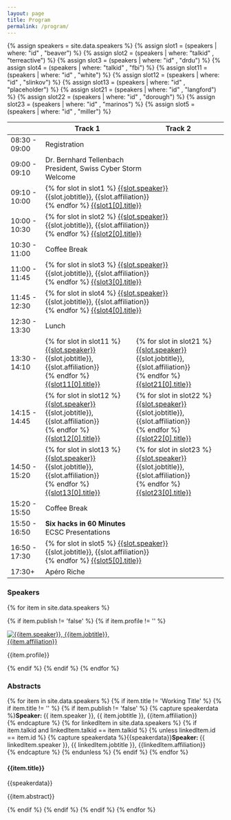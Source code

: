 ```yaml
---
layout: page
title: Program
permalink: /program/
---
```


{% assign speakers = site.data.speakers %}
{% assign slot1 = (speakers | where: "id" , "beaver") %}
{% assign slot2 = (speakers | where: "talkid" , "terreactive") %}
{% assign slot3 = (speakers | where: "id" , "drdu") %}
{% assign slot4 = (speakers | where: "talkid" , "fbi") %}
{% assign slot11 = (speakers | where: "id" , "white") %}
{% assign slot12 = (speakers | where: "id" , "slinkov") %}
{% assign slot13 = (speakers | where: "id" , "placeholder") %}
{% assign slot21 = (speakers | where: "id" , "langford") %}
{% assign slot22 = (speakers | where: "id" , "dorough") %}
{% assign slot23 = (speakers | where: "id" , "marinos") %}
{% assign slot5 = (speakers | where: "id" , "miller") %}

<!--
<ul>
{% for item in site.data.speakers %}
{% if item.publish != 'false' %}
      <li><a href="#{{item.id}}-profile">{{item.speaker}}</a>, {{item.jobtitle}}, {{item.affiliation}}</li>
{% endif %}
{% endfor %}
</ul>

<h2>Conference Schedule</h2>
-->

<div class="program">
  <div class="row">
    <div id="no-more-tables">
      <table class="col-sm-12 table-condensed cf">
	<col style="width: 16%" />
	<col style="width: 42%" />
	<col style="width: 42%" />
        <thead class="cf">
          <tr>
            <th>  </th>
            <th>Track 1</th>
            <th>Track 2</th>
          </tr>
        </thead>
        <tbody>
          <tr>
            <td class="time-col" data-title="  ">08:30 - 09:00</td>
            <td colspan="2" class="break-col">
		Registration
            </td>
          </tr>
          <tr>
            <td class="time-col" data-title="  ">09:00 - 09:10</td>
            <td data-title="Track 1" colspan="2" class="talk-col-morning-1">
               <speaker>Dr. Bernhard Tellenbach<br>President, Swiss Cyber Storm</speaker><br>
               <talktitle>Welcome</talktitle>
            </td>
          </tr>
          <tr>
            <td class="time-col" data-title="  ">09:10 - 10:00</td>
            <td data-title="Track 1" colspan="2" class="talk-col-morning-2">
 	       {% for slot in slot1 %}
               <a href="#{{slot.id}}-profile"><speaker>{{slot.speaker}}</speaker></a><br><speaker>{{slot.jobtitle}}, {{slot.affiliation}}</speaker><br>
	       {% endfor %}
               <a href="#{{slot1[0].id}}-abstract"><talktitle>{{slot1[0].title}}</talktitle></a>
            </td>
          </tr>
          <tr>
            <td class="time-col" data-title="  ">10:00 - 10:30</td>
            <td data-title="Track 1" colspan="2" class="talk-col-morning-1">
	       {% for slot in slot2 %}
               <a href="#{{slot.id}}-profile"><speaker>{{slot.speaker}}</speaker></a><br><speaker>{{slot.jobtitle}}, {{slot.affiliation}}</speaker><br>
	       {% endfor %}
               <a href="#{{slot2[0].id}}-abstract"><talktitle>{{slot2[0].title}}</talktitle></a>
            </td>
          </tr>
          <tr>
            <td class="time-col" data-title="  ">10:30 - 11:00</td>
            <td colspan="2" class="break-col">
		Coffee Break
            </td>
          </tr>
          <tr>
            <td class="time-col" data-title="  ">11:00 - 11:45</td>
            <td data-title="Track 1" colspan="2"  class="talk-col-morning-1">
	       {% for slot in slot3 %}
               <a href="#{{slot.id}}-profile"><speaker>{{slot.speaker}}</speaker></a><br><speaker>{{slot.jobtitle}}, {{slot.affiliation}}</speaker><br>
	       {% endfor %}
               <a href="#{{slot3[0].id}}-abstract"><talktitle>{{slot3[0].title}}</talktitle></a>
            </td>
          </tr>
          <tr>
            <td class="time-col" data-title="  ">11:45 - 12:30</td>
            <td data-title="Track 1" colspan="2" class="talk-col-morning-2">
	       {% for slot in slot4 %}
               <a href="#{{slot.id}}-profile"><speaker>{{slot.speaker}}</speaker></a><br><speaker>{{slot.jobtitle}}, {{slot.affiliation}}</speaker><br>
	       {% endfor %}
               <a href="#{{slot4[0].id}}-abstract"><talktitle>{{slot4[0].title}}</talktitle></a>
            </td>
          </tr>
          <tr>
            <td class="time-col" data-title="  ">12:30 - 13:30</td>
            <td colspan="2" class="break-col">
		Lunch
            </td>
          </tr>
          <tr>
            <td class="time-col" data-title="  ">13:30 - 14:10</td>
            <td data-title="Track 1" class="track-1-1">
	       {% for slot in slot11 %}
               <a href="#{{slot.id}}-profile"><speaker>{{slot.speaker}}</speaker></a><br><speaker>{{slot.jobtitle}}, {{slot.affiliation}}</speaker><br>
	       {% endfor %}
               <a href="#{{slot11[0].id}}-abstract"><talktitle>{{slot11[0].title}}</talktitle></a>
            </td>
            <td data-title="Track 2" class="track-2-1">
	       {% for slot in slot21 %}
               <a href="#{{slot.id}}-profile"><speaker>{{slot.speaker}}</speaker></a><br><speaker>{{slot.jobtitle}}, {{slot.affiliation}}</speaker><br>
	       {% endfor %}
               <a href="#{{slot21[0].id}}-abstract"><talktitle>{{slot21[0].title}}</talktitle></a>
            </td>
          </tr>
          <tr>
            <td class="time-col" data-title="  ">14:15 - 14:45</td>
            <td data-title="Track 1" class="track-1-2">
	       {% for slot in slot12 %}
               <a href="#{{slot.id}}-profile"><speaker>{{slot.speaker}}</speaker></a><br><speaker>{{slot.jobtitle}}, {{slot.affiliation}}</speaker><br>
	       {% endfor %}
               <a href="#{{slot12[0].id}}-abstract"><talktitle>{{slot12[0].title}}</talktitle></a>
            </td>
            <td data-title="Track 2" class="track-2-2">
	       {% for slot in slot22 %}
               <a href="#{{slot.id}}-profile"><speaker>{{slot.speaker}}</speaker></a><br><speaker>{{slot.jobtitle}}, {{slot.affiliation}}</speaker><br>
	       {% endfor %}
               <a href="#{{slot22[0].id}}-abstract"><talktitle>{{slot22[0].title}}</talktitle></a>
            </td>
          </tr>
          <tr>
            <td class="time-col" data-title="  ">14:50 - 15:20</td>
            <td data-title="Track 1" class="track-1-1">
	       {% for slot in slot13 %}
               <a href="#{{slot.id}}-profile"><speaker>{{slot.speaker}}</speaker></a><br><speaker>{{slot.jobtitle}}, {{slot.affiliation}}</speaker><br>
	       {% endfor %}
               <a href="#{{slot13[0].id}}-abstract"><talktitle>{{slot13[0].title}}</talktitle></a>
            </td>
            <td data-title="Track 2" class="track-2-1">
	       {% for slot in slot23 %}
               <a href="#{{slot.id}}-profile"><speaker>{{slot.speaker}}</speaker></a><br><speaker>{{slot.jobtitle}}, {{slot.affiliation}}</speaker><br>
	       {% endfor %}
               <a href="#{{slot23[0].id}}-abstract"><talktitle>{{slot23[0].title}}</talktitle></a>
            </td>
          </tr>
          <tr>
            <td class="time-col" data-title="  ">15:20 - 15:50</td>
            <td colspan="2" class="break-col">
		Coffee Break
            </td>
          </tr>
          <tr>
            <td class="time-col" data-title="  ">15:50 - 16:50</td>
            <td colspan="2" class="talk-col-morning-1">
		<strong>Six hacks in 60 Minutes</strong><br>ECSC Presentations
            </td>
          </tr>
          <tr>
            <td class="time-col" data-title="  ">16:50 - 17:30</td>
            <td data-title="Track 1" colspan="2" class="talk-col-morning-2">
	       {% for slot in slot5 %}
               <a href="#{{slot.id}}-profile"><speaker>{{slot.speaker}}</speaker></a><br><speaker>{{slot.jobtitle}}, {{slot.affiliation}}</speaker><br>
	       {% endfor %}
               <a href="#{{slot5[0].id}}-abstract"><talktitle>{{slot5[0].title}}</talktitle></a>
            </td>
          </tr>
          <tr>
            <td class="time-col" data-title="  ">17:30+</td>
            <td colspan="2" class="break-col">
		Apéro Riche
            </td>
          </tr>
        </tbody>
      </table>
    </div>
  </div>
</div>
<h3>Speakers</h3>

{% for item in site.data.speakers %}

{% if item.publish != 'false' %}
{% if item.profile != '' %}
<div class="row">
 <div class="col-lg-12 col-md-12">
  <div class="row">
   <div class="col-sm-3 col-xs-6">
    <div class="sponsor-img" style="max-width: 300">
     <a href="{{item.www}}" target ="_blank">
      <img src="{{item.image}}" alt="{{item.speaker}}, {{item.jobtitle}}, {{item.affiliation}}">
     </a>
    </div>
   </div>
   <div class="col-sm-9 col-xs-12">
    <p id="{{item.id}}-profile">
     {{item.profile}}
    </p>
   </div>
  </div>
 </div>
</div>
{% endif %}
{% endif %}
{% endfor %}


<h3>Abstracts</h3>

{% for item in site.data.speakers %}
{% if item.title != 'Working Title' %}
{% if item.title != '' %}
{% if item.publish != 'false' %}
 {% capture speakerdata %}<strong>Speaker: </strong> {{ item.speaker }}, {{ item.jobtitle }}, {{item.affiliation}} <br>{% endcapture %}
 {% for linkedItem in site.data.speakers %}
 {% if item.talkid and linkedItem.talkid == item.talkid %}
  {% unless linkedItem.id == item.id %}
   {% capture speakerdata %}{{speakerdata}}<strong>Speaker: </strong> {{ linkedItem.speaker }}, {{ linkedItem.jobtitle }}, {{linkedItem.affiliation}} <br>{% endcapture %}
  {% endunless %}
 {% endif %}
 {% endfor %}
 <div class="row">
  <div class="col-lg-12 col-md-12">
   <h4 id="{{item.id}}-abstract">{{item.title}}</h4>
   {{speakerdata}}<br>
   <p>{{item.abstract}}</p>
  </div>
 </div>
{% endif %}
{% endif %}
{% endif %}
{% endfor %}

